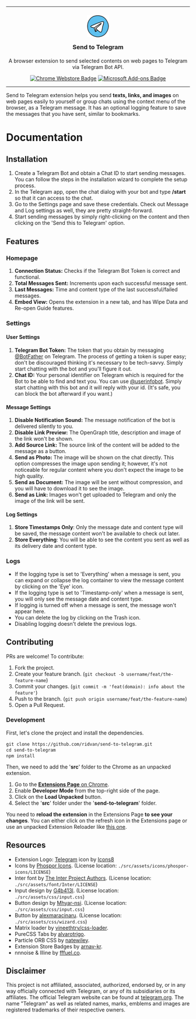 ***

<h3 align="center">
<sub>
<p align="center"><img src="./src/assets/logo/128.png" height="60" width="60"></p>
</sub>
Send to Telegram
</h3>
<p align="center">
A browser extension to send selected contents on web pages to Telegram via Telegram Bot API.
</p>
<p align="center">
<a target="_blank" title="Chrome Webstore Link of Send to Telegram extension" href="https://chromewebstore.google.com/detail/send-to-telegram/jejaagembgeeipilhpjpndednmcphenh"><img src="https://raw.githubusercontent.com/gist/ridvan/ac7147342bcf6ca9553cac9fca824e08/raw/8aa16ca40217f44e74f5d446710f37e4e4708f67/chrome-extension.svg" height="45" alt="Chrome Webstore Badge"></a>
<a target="_blank" href="https://microsoftedge.microsoft.com/addons/detail/send-to-telegram/gefemahopiogjhmaailegnjippcpfgbb"><img src="https://raw.githubusercontent.com/gist/ridvan/ac7147342bcf6ca9553cac9fca824e08/raw/603061e90d56021c0f7516995b5443a763fa9dfd/microsoft-edge-addon.svg" height="45" alt="Microsoft Add-ons Badge"></a>
</p>

***

Send to Telegram extension helps you send **texts, links, and images** on web pages easily to yourself or group chats using the context menu of the browser, as a Telegram message. It has an optional logging feature to save the messages that you have sent, similar to bookmarks.

<h1>Documentation</h1>

<h2>Installation</h2>

1. Create a Telegram Bot and obtain a Chat ID to start sending messages. You can follow the steps in the installation wizard to complete the setup process.
2. In the Telegram app, open the chat dialog with your bot and type **/start** so that it can access to the chat.
3. Go to the Settings page and save these credentials. Check out Message and Log settings as well, they are pretty straight-forward.
4. Start sending messages by simply right-clicking on the content and then clicking on the 'Send this to Telegram' option.

<h2>Features</h2>

<h3>Homepage</h3>

1. **Connection Status:** Checks if the Telegram Bot Token is correct and functional.
2. **Total Messages Sent:** Increments upon each successful message sent.
3. **Last Messages:** Time and content type of the last successful/failed messages.
4. **Embed View:** Opens the extension in a new tab, and has Wipe Data and Re-open Guide features.

<h3>Settings</h3>

<h4>User Settings</h4>

1. **Telegram Bot Token:** The token that you obtain by messaging [@BotFather](https://t.me/BotFather) on Telegram. The process of getting a token is super easy; don't be discouraged thinking it's necessary to be tech-savvy. Simply start chatting with the bot and you'll figure it out.
2. **Chat ID:** Your personal identifier on Telegram which is required for the Bot to be able to find and text you. You can use [@userinfobot](https://t.me/userinfobot). Simply start chatting with this bot and it will reply with your id. (It's safe, you can block the bot afterward if you want.)

<h4>Message Settings</h4>

1. **Disable Notification Sound:** The message notification of the bot is delivered silently to you.
2. **Disable Link Preview:** The OpenGraph title, description and image of the link won't be shown.
3. **Add Source Link:** The source link of the content will be added to the message as a button.
4. **Send as Photo:** The image will be shown on the chat directly. This option compresses the image upon sending it; however, it's not noticeable for regular content where you don't expect the image to be high quality.
5. **Send as Document:** The image will be sent without compression, and you will have to download it to see the image.
6. **Send as Link:** Images won't get uploaded to Telegram and only the image of the link will be sent.

<h4>Log Settings</h4>

1. **Store Timestamps Only**: Only the message date and content type will be saved, the message content won't be available to check out later.
2. **Store Everything**: You will be able to see the content you sent as well as its delivery date and content type.

<h3>Logs</h3>

- If the logging type is set to 'Everything' when a message is sent, you can expand or collapse the log container to view the message content by clicking on the 'Eye' icon.
- If the logging type is set to 'Timestamp-only' when a message is sent, you will only see the message date and content type.
- If logging is turned off when a message is sent, the message won't appear here.
- You can delete the log by clicking on the Trash icon.
- Disabling logging doesn't delete the previous logs.

<h2>Contributing</h2>

PRs are welcome! To contribute:

1. Fork the project.
2. Create your feature branch. (`git checkout -b username/feat/the-feature-name`)
3. Commit your changes. (`git commit -m 'feat(domain): info about the feature'`)
4. Push to the branch. (`git push origin username/feat/the-feature-name`)
5. Open a Pull Request.

<h3>Development</h3>

First, let's clone the project and install the dependencies.

```
git clone https://github.com/ridvan/send-to-telegram.git
cd send-to-telegram
npm install
```

Then, we need to add the '**src**' folder to the Chrome as an unpacked extension.

1. Go to the [**Extensions Page** on Chrome](chrome://extensions/).
2. Enable **Developer Mode** from the top-right side of the page.
3. Click on the **Load Unpacked** button.
4. Select the '**src**' folder under the '**send-to-telegram**' folder.

You need to **reload the extension** in the Extensions Page **to see your changes**. You can either click on the refresh icon in the Extensions page or use an unpacked Extension Reloader like [this one](https://chromewebstore.google.com/detail/fimgfedafeadlieiabdeeaodndnlbhid).

<h2>Resources</h2>

- Extension Logo: [Telegram](https://icons8.com/icon/jZ1z64hEYYLW/telegram) icon by [Icons8](https://icons8.com)
- Icons by [Phospor Icons](https://phosphoricons.com/). (License location: `./src/assets/icons/phospor-icons/LICENSE`)
- Inter font by [The Inter Project Authors](https://github.com/rsms/inter). (License location: `./src/assets/font/Inter/LICENSE`)
- Input design by [G4b413l](https://uiverse.io/G4b413l/mean-stingray-9). (License location: `./src/assets/css/input.css`)
- Button design by [Mhyar-nsi](https://uiverse.io/Mhyar-nsi/tiny-wasp-99). (License location: `./src/assets/css/input.css`)
- Button by [alexmaracinaru](https://uiverse.io/alexmaracinaru/brown-bobcat-65). (License location: `./src/assets/css/wizard.css`)
- Matrix loader by [vineethtrv/css-loader](https://github.com/vineethtrv/css-loader).
- PureCSS Tabs by [alvarotrigo](https://codepen.io/alvarotrigo/pen/bGoPzMe).
- Particle ORB CSS by [natewiley](https://codepen.io/natewiley/pen/GgONKy).
- Extension Store Badges by [arnav-kr](https://github.com/arnav-kr).
- nnnoise & llline by [fffuel.co](https://fffuel.co/).

<h2>Disclaimer</h2>

This project is not affiliated, associated, authorized, endorsed by, or in any way officially connected with Telegram, or any of its subsidiaries or its affiliates. The official Telegram website can be found at [telegram.org](https://telegram.org). The name "Telegram" as well as related names, marks, emblems and images are registered trademarks of their respective owners.
